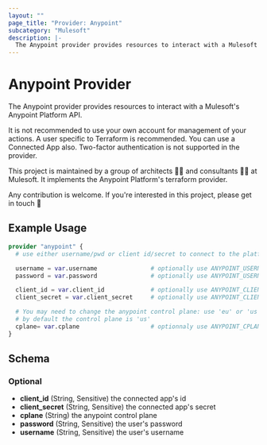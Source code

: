 ```yaml
---
layout: ""
page_title: "Provider: Anypoint"
subcategory: "Mulesoft"
description: |-
  The Anypoint provider provides resources to interact with a Mulesoft's Anypoint Platform API.
---
```


# Anypoint Provider

The Anypoint provider provides resources to interact with a Mulesoft's Anypoint Platform API.

It is not recommended to use your own account for management of your actions. A user specific to
Terraform is recommended. You can use a Connected App also. Two-factor authentication is not supported in the provider.

This project is maintained by a group of architects 👨‍⚕️ and consultants 🧑‍🔧 at Mulesoft. It implements the Anypoint Platform's terraform provider.

Any contribution is welcome. If you're interested in this project, please get in touch 📧

## Example Usage

```terraform
provider "anypoint" {
  # use either username/pwd or client id/secret to connect to the platform

  username = var.username               # optionally use ANYPOINT_USERNAME env var
  password = var.password               # optionally use ANYPOINT_USERNAME env var

  client_id = var.client_id             # optionally use ANYPOINT_CLIENT_ID env var
  client_secret = var.client_secret     # optionally use ANYPOINT_CLIENT_SECRET env var

  # You may need to change the anypoint control plane: use 'eu' or 'us'
  # by default the control plane is 'us'
  cplane= var.cplane                    # optionnaly use ANYPOINT_CPLANE env var
}
```

<!-- schema generated by tfplugindocs -->
## Schema

### Optional

- **client_id** (String, Sensitive) the connected app's id
- **client_secret** (String, Sensitive) the connected app's secret
- **cplane** (String) the anypoint control plane
- **password** (String, Sensitive) the user's password
- **username** (String, Sensitive) the user's username